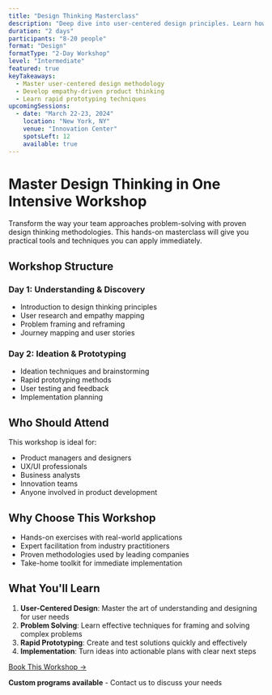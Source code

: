 ```yaml
---
title: "Design Thinking Masterclass"
description: "Deep dive into user-centered design principles. Learn how to create products that customers don't just use, but love."
duration: "2 days"
participants: "8-20 people"
format: "Design"
formatType: "2-Day Workshop"
level: "Intermediate"
featured: true
keyTakeaways:
  - Master user-centered design methodology
  - Develop empathy-driven product thinking
  - Learn rapid prototyping techniques
upcomingSessions:
  - date: "March 22-23, 2024"
    location: "New York, NY"
    venue: "Innovation Center"
    spotsLeft: 12
    available: true
---
```


# Master Design Thinking in One Intensive Workshop

Transform the way your team approaches problem-solving with proven design thinking methodologies. This hands-on masterclass will give you practical tools and techniques you can apply immediately.

## Workshop Structure

### Day 1: Understanding & Discovery
- Introduction to design thinking principles
- User research and empathy mapping
- Problem framing and reframing
- Journey mapping and user stories

### Day 2: Ideation & Prototyping
- Ideation techniques and brainstorming
- Rapid prototyping methods
- User testing and feedback
- Implementation planning

## Who Should Attend

This workshop is ideal for:
- Product managers and designers
- UX/UI professionals
- Business analysts
- Innovation teams
- Anyone involved in product development

## Why Choose This Workshop

- Hands-on exercises with real-world applications
- Expert facilitation from industry practitioners
- Proven methodologies used by leading companies
- Take-home toolkit for immediate implementation

## What You'll Learn

1. **User-Centered Design**: Master the art of understanding and designing for user needs
2. **Problem Solving**: Learn effective techniques for framing and solving complex problems
3. **Rapid Prototyping**: Create and test solutions quickly and effectively
4. **Implementation**: Turn ideas into actionable plans with clear next steps

<div class="flex flex-row justify-center mt-10">
<a class="bg-primary hover:bg-secondary text-white font-bold mx-4 py-2 px-4" href="mailto:workshops@guiferreira.me">Book This Workshop →</a>
</div>

<div class="mt-5 text-center">
<p><strong>Custom programs available</strong> - Contact us to discuss your needs</p>
</div> 